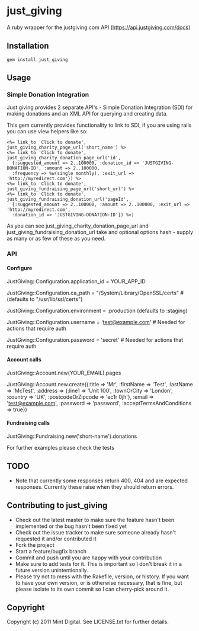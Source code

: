 just_giving
===========

A ruby wrapper for the justgiving.com API (https://api.justgiving.com/docs)

Installation
------------

    gem install just_giving
    
Usage
-----

### Simple Donation Integration

Just giving provides 2 separate API's - Simple Donation Integration (SDI) for making donations and an XML API for querying and creating data.

This gem currently provides functionality to link to SDI, if you are using rails you can use view helpers like so:

    <%= link_to 'Click to donate', just_giving_charity_page_url('short_name') %>
    <%= link_to 'Click to donate', just_giving_charity_donation_page_url('id', 
      {:suggested_amount => 2..100000, :donation_id => 'JUSTGIVING-DONATION-ID', :amount => 2..100000, 
      :frequency => %w(single monthly), :exit_url => 'http://myredirect.com'}) %>
    <%= link_to 'Click to donate', just_giving_fundraising_page_url('short_url') %>
    <%= link_to 'Click to donate', just_giving_fundraising_donation_url('pageId', 
      {:suggested_amount => 2..100000, :amount => 2..100000, :exit_url => 'http://myredirect.com', 
      :donation_id => 'JUSTGIVING-DONATION-ID'}) %>)
    
As you can see just_giving_charity_donation_page_url and just_giving_fundraising_donation_url take and optional options hash - supply as many or as few of these as you need.

### API

#### Configure

JustGiving::Configuration.application_id = YOUR_APP_ID

JustGiving::Configuration.ca_path = "/System/Library/OpenSSL/certs" # (defaults to "/usr/lib/ssl/certs")

JustGiving::Configuration.environment = :production (defaults to :staging)

JustGiving::Configuration.username = 'test@example.com' # Needed for actions that require auth

JustGiving::Configuration.password = 'secret' # Needed for actions that require auth

#### Account calls
JustGiving::Account.new(YOUR_EMAIL).pages

JustGiving::Account.new.create({:title => 'Mr', :firstName => 'Test', :lastName => 'McTest', :address => {:line1 => 'Unit 100', :townOrCity => 'London', :country => 'UK', :postcodeOrZipcode => 'ec1r 0jh'}, :email => 'test@example.com', :password => 'password', :acceptTermsAndConditions => true})

#### Fundraising calls
JustGiving::Fundraising.new('short-name').donations

For further examples please check the tests

TODO
----

* Note that currently some responses return 400, 404 and are expected responses. Currently these raise when they should return errors.


Contributing to just_giving
---------------------------
 
* Check out the latest master to make sure the feature hasn't been implemented or the bug hasn't been fixed yet
* Check out the issue tracker to make sure someone already hasn't requested it and/or contributed it
* Fork the project
* Start a feature/bugfix branch
* Commit and push until you are happy with your contribution
* Make sure to add tests for it. This is important so I don't break it in a future version unintentionally.
* Please try not to mess with the Rakefile, version, or history. If you want to have your own version, or is otherwise necessary, that is fine, but please isolate to its own commit so I can cherry-pick around it.

Copyright
---------

Copyright (c) 2011 Mint Digital. See LICENSE.txt for
further details.

